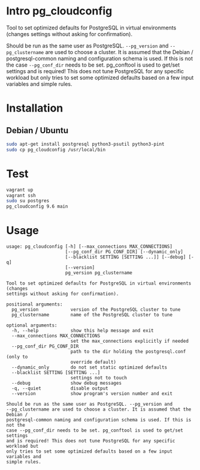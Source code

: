 # Intro pg_cloudconfig
Tool to set optimized defaults for PostgreSQL in virtual environments (changes settings without asking for confirmation).


Should be run as the same user as PostgreSQL.
`--pg_version` and `--pg_clustername` are used to choose a cluster.
It is assumed that the Debian / postgresql-common naming and
configuration schema is used.
If this is not the case `--pg_conf_dir` needs to be set.
pg_conftool is used to get/set settings and is required!
This does not tune PostgreSQL for any specific workload but only
tries to set some optimized defaults based on a few input variables
and simple rules.

# Installation
## Debian / Ubuntu
```bash
sudo apt-get install postgresql python3-psutil python3-pint
sudo cp pg_cloudconfig /usr/local/bin
```

# Test
```bash
vagrant up
vagrant ssh
sudo su postgres
pg_cloudconfig 9.6 main
```

# Usage
```
usage: pg_cloudconfig [-h] [--max_connections MAX_CONNECTIONS]
                      [--pg_conf_dir PG_CONF_DIR] [--dynamic_only]
                      [--blacklist SETTING [SETTING ...]] [--debug] [-q]
                      [--version]
                      pg_version pg_clustername

Tool to set optimized defaults for PostgreSQL in virtual environments (changes
settings without asking for confirmation).

positional arguments:
  pg_version            version of the PostgreSQL cluster to tune
  pg_clustername        name of the PostgreSQL cluster to tune

optional arguments:
  -h, --help            show this help message and exit
  --max_connections MAX_CONNECTIONS
                        set the max_connections explicitly if needed
  --pg_conf_dir PG_CONF_DIR
                        path to the dir holding the postgresql.conf (only to
                        override default)
  --dynamic_only        do not set static optimized defaults
  --blacklist SETTING [SETTING ...]
                        settings not to touch
  --debug               show debug messages
  -q, --quiet           disable output
  --version             show program's version number and exit

Should be run as the same user as PostgreSQL. --pg_version and
--pg_clustername are used to choose a cluster. It is assumed that the Debian /
postgresql-common naming and configuration schema is used. If this is not the
case --pg_conf_dir needs to be set. pg_conftool is used to get/set settings
and is required! This does not tune PostgreSQL for any specific workload but
only tries to set some optimized defaults based on a few input variables and
simple rules.
```
